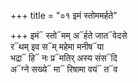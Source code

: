+++
title = "०१ इमं स्तोममर्हते"

+++
इमं᳓ स्तो᳓मम् अ᳓र्हते जात᳓वेदसे  
र᳓थम् इव स᳓म् महेमा मनीष᳓या  
भद्रा᳓ हि᳓ नः प्र᳓मतिर् अस्य संस᳓दि  
अ᳓ग्ने सख्ये᳓ मा᳓ रिषामा वयं᳓ त᳓व